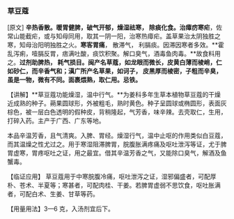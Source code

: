 ### 草豆蔻

[原文] **辛热香散。暖胃健脾，破气开郁，燥湿祛寒， 除痰化食。治瘴疠寒疟**，佐常山能截疟，或与知母同用，取其一阴一阳，治寒热瘴疟。盖草果治太阴独胜之寒，知母治阳明独胜之火。**寒客胃痛**， 散滞气， 利膈痰。因滞因寒者多效。**霍乱泻痢，噎膈反胃，痞满吐酸，痰饮积聚。解口臭气，酒毒鱼肉毒。**故食料用之。**过剂助脾热， 耗气损目。闽产名草蔻，如龙眼而微长，皮黄白薄而棱峭，仁如砂仁，而辛香气和；滇广所产名草果，如诃子， 皮黑厚而棱密，子粗而辛臭，虽是一物，微有不同。面裹煨熟，取仁用。忌铁。**

【讲解】**草豆蔻功能燥湿，温中行气。**为姜科多年生草本植物草豆蔻的干燥近成熟的种子。蒴果圆球形，外被粗毛，熟时黄色。种子呈圆球或椭圆形，表面灰棕色，被一层白色透明的假种皮，背稍隆起，气芳香，味辛辣。去壳取仁，生用，打碎入药。主产于广西、广东等地。

本品辛温芳香，且气清爽。入脾、胃经。燥湿行气，温中止呕的作用类似白豆蔻，而其温燥之性尤过之。用于寒湿阻滞脾胃，脘腹胀满疼痛及呕吐泄泻等证，尤于脾胃虚寒，胃疼呕吐之证，用之最宜。借其辛温芳香之气，又能除口臭气，解酒及鱼蟹毒。

【临证应用】 草豆蔻用于中寒脘腹冷痛，呕吐泄泻之证，湿邪偏盛者，可配厚朴、苍术、半夏等；寒甚者，可配肉桂、干姜。若脾胃虚弱不思饮食，呕吐胀满者，可配白术、生姜、甘草等药。

【用量用法】3—6 克，入汤剂宜后下。
